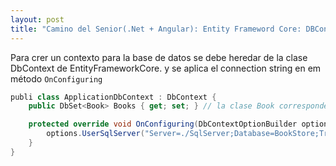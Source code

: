 ```yaml
---
layout: post
title: "Camino del Senior(.Net + Angular): Entity Frameword Core: DBContext"
---
```


Para crer un contexto para la base de datos se <!--more--> debe heredar de la clase DbContext de EntityFrameworkCore.
y se aplica el connection string en em método `OnConfiguring`

```csharp
publi class ApplicationDbContext : DbContext {
    public DbSet<Book> Books { get; set; } // la clase Book corresponde a una tabla en la base de datos

    protected override void OnConfiguring(DbContextOptionBuilder options) {
        options.UserSqlServer("Server=./SqlServer;Database=BookStore;TrustServerCertificate=True;Trusted_Connection=True");
    }
}
```